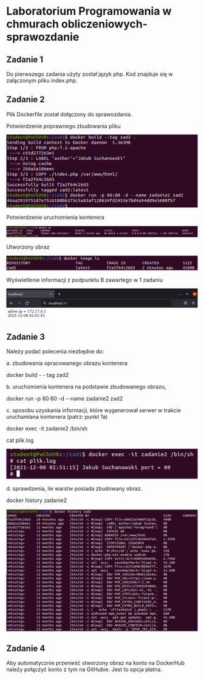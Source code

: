 # Laboratorium Programowania w chmurach obliczeniowych- sprawozdanie 
## Zadanie 1
Do pierwszego zadania użyty został język php. Kod znajduje się w załączonym pliku index.php.
## Zadanie 2
Plik Dockerfile został dołączony do sprawozdania.  

Potwierdzenie poprawnego zbudowania pliku

![present screenshot](./img/1.png)

Potwierdzenie uruchomienia kontenera

![present screenshot](./img/2.png)

Utworzony obraz

![present screenshot](./img/3.png)

Wyświetlenie informacji z podpunktu B zawartego w 1 zadaniu 

![present screenshot](./img/4.png)

## Zadanie 3
Należy podać polecenia niezbędne do:

a.	zbudowania opracowanego obrazu kontenera

docker build  - - tag zad2 

b.	uruchomienia kontenera na podstawie zbudowanego obrazu,

docker run -p 80:80 -d --name zadanie2 zad2

c.	sposobu uzyskania informacji, które wygenerował serwer w trakcie uruchamiana kontenera (patrz: punkt 1a)

docker exec -it zadanie2 /bin/sh

cat plik.log

![present screenshot](./img/5.png)

d.	sprawdzenia, ile warstw posiada zbudowany obraz.

docker history zadanie2

![present screenshot](./img/6.png)

## Zadanie 4
Aby automatycznie przenieść stworzony obraz na konto na DockerHub należy połączyć konto z tym na GitHubie. Jest to opcja płatna.



